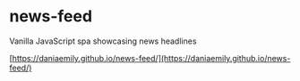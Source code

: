 # news-feed
Vanilla JavaScript spa showcasing news headlines

[https://daniaemily.github.io/news-feed/](https://daniaemily.github.io/news-feed/)
